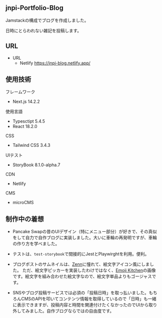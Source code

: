 ## jnpi-Portfolio-Blog

Jamstackの構成でブログを作成しました。

日時にとらわれない雑記を投稿します。

## URL

- URL
  - Netlify
    https://jnpi-blog.netlify.app/

## 使用技術

フレームワーク

- Next.js 14.2.2

使用言語

- Typesctipt 5.4.5
- React 18.2.0

CSS

- Tailwind CSS 3.4.3

UIテスト

- StoryBook 8.1.0-alpha.7

CDN

- Netlify

CMS

- microCMS

## 制作中の着想

- Pancake Swapの昔のUIデザイン（特にメニュー部分）が好きで、その真似をして自力で自作ブログに実装しました。大いに車輪の再発明ですが、車輪の作り方を学べました。

- テストは、`test-storybook`で間接的にJestとPlaywirghtを利用。便利。

- ブログポストのサムネイルは、[Zenn](https://zenn.dev/)に憧れて、絵文字アイコン風にしました。
  ただ、絵文字ピッカーを実装したわけではなく、[Emoji Kitchen](https://emojikitchen.dev/)の画像です。絵文字を組み合わせた絵文字なので、絵文字単品よりもゴージャスです。

- SNSやブログ投稿サービスでは必須の「投稿日時」を取っ払いました。もちろんCMSのAPIを叩いてコンテンツ情報を取得しているので「日時」も一緒に表示できますが、投稿内容と時間を関連付けたくなかったのでUIから取り外してみました。自作ブログならではの自由度です。
